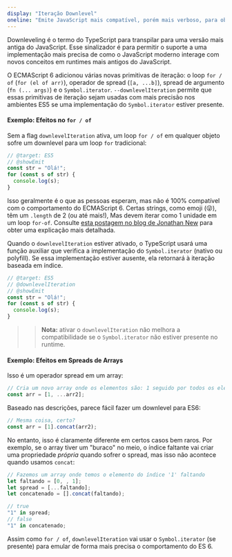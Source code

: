 ```yaml
---
display: "Iteração Downlevel"
oneline: "Emite JavaScript mais compatível, porém mais verboso, para objetos iterativos"
---
```


Downleveling é o termo do TypeScript para transpilar para uma versão mais antiga do JavaScript.
Esse sinalizador é para permitir o suporte a uma implementação mais precisa de como o JavaScript moderno interage com novos conceitos em runtimes mais antigos do JavaScript.

O ECMAScript 6 adicionou várias novas primitivas de iteração: o loop `for / of` (`for (el of arr)`), operador de spread (`[a, ...b]`), spread de argumento (`fn (... args)`) e o `Symbol.iterator`. `--downlevelIteration` permite que essas primitivas de iteração sejam usadas com mais precisão nos ambientes ES5 se uma implementação do `Symbol.iterator` estiver presente.

#### Exemplo: Efeitos no `for / of`

Sem a flag `downlevelIteration` ativa, um loop `for / of` em qualquer objeto sofre um downlevel para um loop `for` tradicional:

```ts twoslash
// @target: ES5
// @showEmit
const str = "Olá!";
for (const s of str) {
  console.log(s);
}
```

Isso geralmente é o que as pessoas esperam, mas não é 100% compatível com o comportamento do ECMAScript 6.
Certas strings, como emoji (😜), têm um `.length` de 2 (ou até mais!), Mas devem iterar como 1 unidade em um loop `for-of`.
Consulte [esta postagem no blog de Jonathan New](https://blog.jonnew.com/posts/poo-dot-length-equals-two) para obter uma explicação mais detalhada.

Quando o `downlevelIteration` estiver ativado, o TypeScript usará uma função auxiliar que verifica a implementação do `Symbol.iterator` (nativo ou polyfill). Se essa implementação estiver ausente, ela retornará à iteração baseada em índice.

```ts twoslash
// @target: ES5
// @downlevelIteration
// @showEmit
const str = "Olá!";
for (const s of str) {
  console.log(s);
}
```

> > **Nota:** ativar o `downlevelIteration` não melhora a compatibilidade se o `Symbol.iterator` não estiver presente no runtime.

#### Exemplo: Efeitos em Spreads de Arrays

Isso é um operador spread em um array:

```js
// Cria um novo array onde os elementos são: 1 seguido por todos os elementos do arr2
const arr = [1, ...arr2];
```

Baseado nas descrições, parece fácil fazer um downlevel para ES6:

```js
// Mesma coisa, certo?
const arr = [1].concat(arr2);
```

No entanto, isso é claramente diferente em certos casos bem raros.
Por exemplo, se o array tiver um "buraco" no meio, o índice faltante vai criar uma propriedade _própria_ quando sofrer o spread, mas isso não acontece quando usamos `concat`:

```js
// Fazemos um array onde temos o elemento do índice '1' faltando
let faltando = [0, , 1];
let spread = [...faltando];
let concatenado = [].concat(faltando);

// true
"1" in spread;
// false
"1" in concatenado;
```

Assim como `for / of`, `downlevelIteration` vai usar o `Symbol.iterator` (se presente) para emular de forma mais precisa o comportamento do ES 6.
